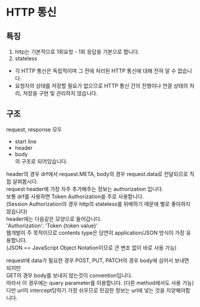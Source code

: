 # HTTP 통신

## 특징  
1. http는 기본적으로 1회요청 - 1회 응답을 기본으로 합니다.
2. stateless
- 각 HTTP 통신은 독립적이며 그 전에 처리된 HTTP 통신에 대해 전혀 알 수 없습니다.  
- 요청자의 상태를 저장할 필요가 없으므로 HTTP 통신 간의 진행이나 연결 상태의 처리, 저장을 구현 및 관리하지 않습니다.  

## 구조
request, response 모두  
- start line  
- header  
- body  
의 구조로 되어있습니다. 
  
header의 경우 drf에서 request.META, body의 경우 request.data로 전달되므로 직접 살펴봅시다.  
request header에 가장 자주 추가해주는 정보는 authorization 입니다.  
보통 drf를 사용하면 Token Authorization을 주로 사용합니다.  
(Session Authorization의 경우 http의 stateless를 위배하기 때문에 별로 좋아하지 않습니다)  
header에는 다음같은 모양으로 들어갑니다.  
'Authorization': 'Token {token value}'  
웹개발이 주 목적이므로 contents type은 당연히 application/JSON 방식이 가장 유용합니다.  
(JSON == JavaScript Object Notation이므로 큰 변조 없이 바로 사용 가능)  
  
request에 data가 필요한 경우 POST, PUT, PATCH의 경우 body에 심어서 보내면 되지만  
GET의 경우 body를 보내지 않는것이 convention입니다.  
따라서 이 경우에는 query parameter를 이용합니다. (다른 method에서도 사용 가능)  
다만 url이 intercept당하기 가장 쉬우므로 민감한 정보는 url에 넣는 것을 지양해야합니다.  
